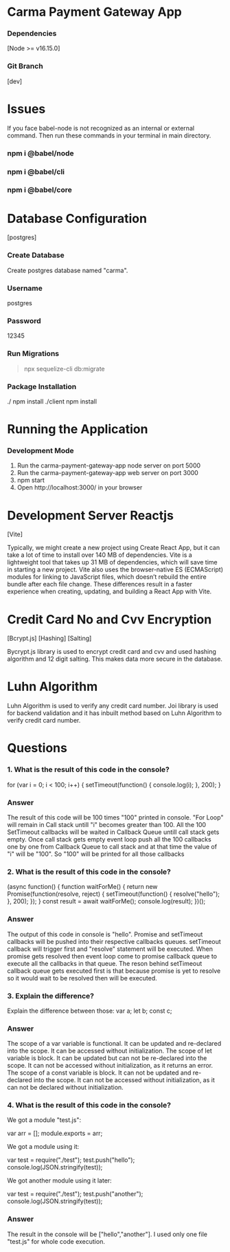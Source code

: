 # Carma Payment Gateway App

### Dependencies

[Node >= v16.15.0]

### Git Branch

[dev]

# Issues

If you face babel-node is not recognized as an internal or external command. Then run these commands in your terminal in main directory.

### npm i @babel/node

### npm i @babel/cli

### npm i @babel/core

# Database Configuration

[postgres]

### Create Database

Create postgres database named "carma".

### Username

postgres

### Password

12345

### Run Migrations

> npx sequelize-cli db:migrate

### Package Installation

./ npm install
./client npm install

# Running the Application

### Development Mode

1. Run the carma-payment-gateway-app node server on port 5000
2. Run the carma-payment-gateway-app web server on port 3000
3. npm start
4. Open http://localhost:3000/ in your browser

# Development Server Reactjs

[Vite]

Typically, we might create a new project using Create React App, but it can take a lot of time to install over 140 MB of dependencies. Vite is a lightweight tool that takes up 31 MB of dependencies, which will save time in starting a new project. Vite also uses the browser-native ES (ECMAScript) modules for linking to JavaScript files, which doesn’t rebuild the entire bundle after each file change. These differences result in a faster experience when creating, updating, and building a React App with Vite.

# Credit Card No and Cvv Encryption

[Bcrypt.js] [Hashing] [Salting]

Bycrypt.js library is used to encrypt credit card and cvv and used hashing algorithm and 12 digit salting. This makes data more secure in the database.

# Luhn Algorithm

Luhn Algorithm is used to verify any credit card number. Joi library is used for backend validation and it has inbuilt method based on Luhn Algorithm to verify credit card number.

# Questions

### 1. What is the result of this code in the console?

for (var i = 0; i < 100; i++) {
setTimeout(function() {
console.log(i);
}, 200);
}

### Answer

The result of this code will be 100 times "100" printed in console. "For Loop" will remain in Call stack untill "i" becomes greater than 100. All the 100 SetTimeout callbacks will be waited in Callback Queue untill call stack gets empty. Once call stack gets empty event loop push all the 100 callbacks one by one from Callback Queue to call stack and at that time the value of "i" will be "100". So "100" will be printed for all those callbacks

### 2. What is the result of this code in the console?

(async function() {
function waitForMe() {
return new Promise(function(resolve, reject) {
setTimeout(function() {
resolve("hello");
}, 200);
});
}
const result = await waitForMe();
console.log(result);
})();

### Answer

The output of this code in console is "hello". Promise and setTimeout callbacks will be pushed into their respective callbacks queues. setTimeout callback will trigger first and "resolve" statement will be executed. When promise gets resolved then event loop come to promise callback queue to execute all the callbacks in that queue. The reson behind setTimeout callback queue gets executed first is that because promise is yet to resolve so it would wait to be resolved then will be executed.

### 3. Explain the difference?

Explain the difference between those:
var a;
let b;
const c;

### Answer

The scope of a var variable is functional. It can be updated and re-declared into the scope. It can be accessed without initialization. The scope of let variable is block. It can be updated but can not be re-declared into the scope. It can not be accessed without initialization, as it returns an error. The scope of a const variable is block. It can not be updated and re-declared into the scope. It can not be accessed without initialization, as it can not be declared without initialization.

### 4. What is the result of this code in the console?

We got a module "test.js":

var arr = [];
module.exports = arr;

We got a module using it:

var test = require("./test");
test.push("hello");
console.log(JSON.stringify(test));

We got another module using it later:

var test = require("./test");
test.push("another");
console.log(JSON.stringify(test));

### Answer

The result in the console will be ["hello","another"]. I used only one file "test.js" for whole code execution.

